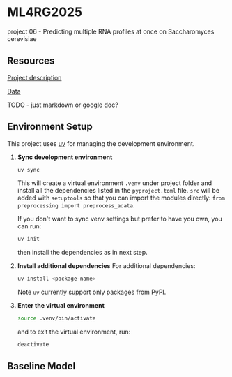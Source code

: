 # ML4RG2025
project 06 - Predicting multiple RNA profiles at once on Saccharomyces cerevisiae

## Resources

[Project description](https://docs.google.com/document/d/1371zvQSwjMryL6-9ZU7JzNc-EwSsMsTFOqVXHBheF98/edit?tab=t.0)

[Data](https://drive.google.com/drive/u/0/folders/1IHKACrqhhqUHTQUjqecX9ttJ4w209gwN)

TODO - just markdown or google doc?

## Environment Setup
This project uses [uv](https://pypi.org/project/uv/) for managing the development environment.

1. **Sync development environment**

    ```sh
    uv sync
    ```
    This will create a virtual environment `.venv` under project folder and install all the dependencies listed in the `pyproject.toml` file. `src` will be added with `setuptools` so that you can import the modules directly: `from preprocessing import preprocess_adata`.

    If you don't want to sync venv settings but prefer to have you own, you can run:
    
    ```sh
    uv init
    ```

    then install the dependencies as in next step.

2. **Install additional dependencies**
    For additional dependencies:
    ```sh
    uv install <package-name>
    ```
    Note `uv` currently support only packages from PyPI.

3. **Enter the virtual environment**

    ```sh
    source .venv/bin/activate
    ```

    and to exit the virtual environment, run:

    ```sh
    deactivate
    ```

## Baseline Model